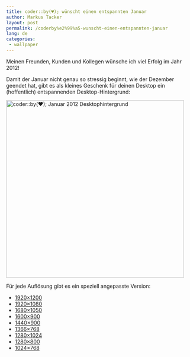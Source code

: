 ```yaml
---
title: coder::by(♥); wünscht einen entspannten Januar
author: Markus Tacker
layout: post
permalink: /coderby%e2%99%a5-wunscht-einen-entspannten-januar
lang: de
categories:
 - wallpaper
---
```

Meinen Freunden, Kunden und Kollegen wünsche ich viel Erfolg im Jahr 2012!

Damit der Januar nicht genau so stressig beginnt, wie der Dezember geendet hat, gibt es als kleines Geschenk für deinen Desktop ein (hoffentlich) entspannenden Desktop-Hintergrund:

[<img src="http://farm8.staticflickr.com/7010/6614302965_2933bee8f0_b.jpg" width="480" alt="coder::by(♥); Januar 2012 Desktophintergrund" />][1]

Für jede Auflösung gibt es ein speziell angepasste Version:

*   <a href="/uploads/2012/01/coderbyheart-wallpaper-2012-01-1920x1200.jpg" alt="coder::by(♥); Januar 2012 Desktophintergrund in 1920x1200">1920&#215;1200</a>
*   <a href="/uploads/2012/01/coderbyheart-wallpaper-2012-01-1920x1080.jpg" alt="coder::by(♥); Januar 2012 Desktophintergrund in 1920x1080">1920&#215;1080</a>
*   <a href="/uploads/2012/01/coderbyheart-wallpaper-2012-01-1680x1050.jpg" alt="coder::by(♥); Januar 2012 Desktophintergrund in 1680x1050">1680&#215;1050</a>
*   <a href="/uploads/2012/01/coderbyheart-wallpaper-2012-01-1600x900.jpg" alt="coder::by(♥); Januar 2012 Desktophintergrund in 1600x900">1600&#215;900</a>
*   <a href="/uploads/2012/01/coderbyheart-wallpaper-2012-01-1440x900.jpg" alt="coder::by(♥); Januar 2012 Desktophintergrund in 1440x900">1440&#215;900</a>
*   <a href="/uploads/2012/01/coderbyheart-wallpaper-2012-01-1366x768.jpg" alt="coder::by(♥); Januar 2012 Desktophintergrund in 1366x768">1366&#215;768</a>
*   <a href="/uploads/2012/01/coderbyheart-wallpaper-2012-01-1280x1024.jpg" alt="coder::by(♥); Januar 2012 Desktophintergrund in 1280x1024">1280&#215;1024</a>
*   <a href="/uploads/2012/01/coderbyheart-wallpaper-2012-01-1280x800.jpg" alt="coder::by(♥); Januar 2012 Desktophintergrund in 1280x800">1280&#215;800</a>
*   <a href="/uploads/2012/01/coderbyheart-wallpaper-2012-01-1024x768.jpg" alt="coder::by(♥); Januar 2012 Desktophintergrund in 1024x768">1024&#215;768</a>

 [1]: http://www.flickr.com/photos/tacker/6614302965
